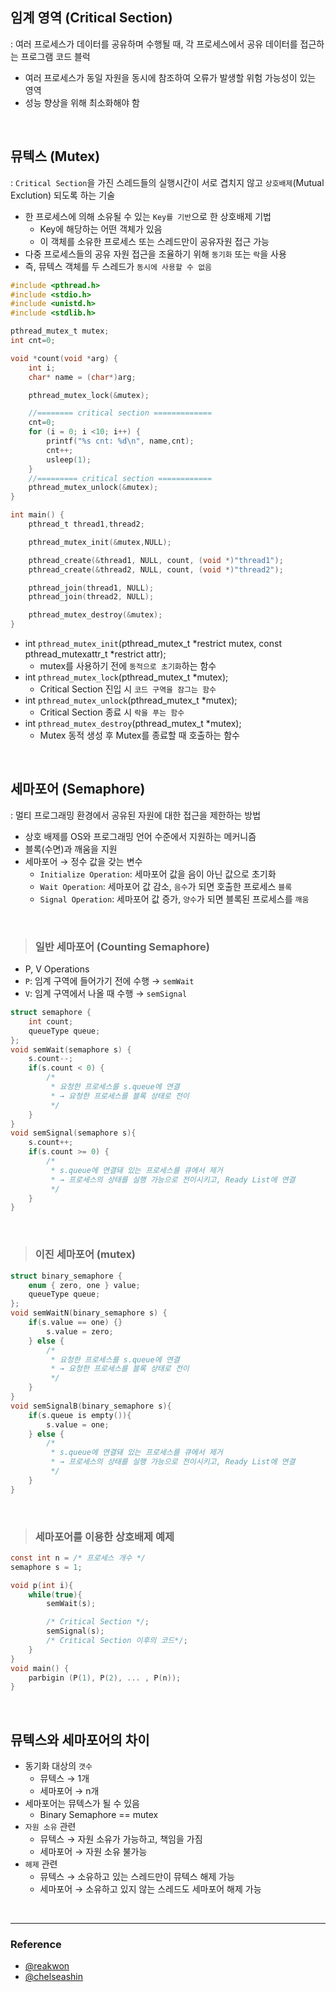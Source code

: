 ## 임계 영역 (Critical Section)

: 여러 프로세스가 데이터를 공유하며 수행될 때, 각 프로세스에서 공유 데이터를 접근하는 프로그램 코드 블럭

- 여러 프로세스가 동일 자원을 동시에 참조하여 오류가 발생할 위험 가능성이 있는 영역
- 성능 향상을 위해 최소화해야 함

<br>

## 뮤텍스 (Mutex)

: `Critical Section`을 가진 스레드들의 실행시간이 서로 겹치지 않고 `상호배제`(Mutual Exclution) 되도록 하는 기술

- 한 프로세스에 의해 소유될 수 있는 `Key를 기반`으로 한 상호배제 기법
  - Key에 해당하는 어떤 객체가 있음
  - 이 객체를 소유한 프로세스 또는 스레드만이 공유자원 접근 가능
- 다중 프로세스들의 공유 자원 접근을 조율하기 위해 `동기화` 또는 `락`을 사용
- 즉, 뮤텍스 객체를 두 스레드가 `동시에 사용할 수 없음`

```c
#include <pthread.h>
#include <stdio.h>
#include <unistd.h>
#include <stdlib.h>

pthread_mutex_t mutex;
int cnt=0;

void *count(void *arg) {
    int i;
    char* name = (char*)arg;

    pthread_mutex_lock(&mutex);

    //======== critical section =============
    cnt=0;
    for (i = 0; i <10; i++) {
        printf("%s cnt: %d\n", name,cnt);
        cnt++;
        usleep(1);
    }
    //========= critical section ============
    pthread_mutex_unlock(&mutex);
}

int main() {
    pthread_t thread1,thread2;

    pthread_mutex_init(&mutex,NULL);

    pthread_create(&thread1, NULL, count, (void *)"thread1");
    pthread_create(&thread2, NULL, count, (void *)"thread2");

    pthread_join(thread1, NULL);
    pthread_join(thread2, NULL);

    pthread_mutex_destroy(&mutex);
}
```

- int `pthread_mutex_init`(pthread_mutex_t *restrict mutex, const pthread_mutexattr_t *restrict attr);
  - mutex를 사용하기 전에 `동적으로 초기화`하는 함수
- int `pthread_mutex_lock`(pthread_mutex_t \*mutex);
  - Critical Section 진입 시 `코드 구역을 잠그는 함수`
- int `pthread_mutex_unlock`(pthread_mutex_t \*mutex);
  - Critical Section 종료 시 `락을 푸는 함수`
- int `pthread_mutex_destroy`(pthread_mutex_t \*mutex);
  - Mutex 동적 생성 후 Mutex를 종료할 때 호출하는 함수

<br>

## 세마포어 (Semaphore)

: 멀티 프로그래밍 환경에서 공유된 자원에 대한 접근을 제한하는 방법

- 상호 배제를 OS와 프로그래밍 언어 수준에서 지원하는 메커니즘
- 블록(수면)과 깨움을 지원
- 세마포어 → 정수 값을 갖는 변수
  - `Initialize Operation`: 세마포어 값을 음이 아닌 값으로 초기화
  - `Wait Operation`: 세마포어 값 감소, `음수`가 되면 호출한 프로세스 `블록`
  - `Signal Operation`: 세마포어 값 증가, `양수`가 되면 블록된 프로세스를 `깨움`

<br>

> ### 일반 세마포어 (Counting Semaphore)

- P, V Operations
- `P`: 임계 구역에 들어가기 전에 수행 → `semWait`
- `V`: 임계 구역에서 나올 때 수행 → `semSignal`

```c
struct semaphore {
    int count;
    queueType queue;
};
void semWait(semaphore s) {
    s.count--;
    if(s.count < 0) {
        /*
         * 요청한 프로세스를 s.queue에 연결
         * → 요청한 프로세스를 블록 상태로 전이
         */
    }
}
void semSignal(semaphore s){
    s.count++;
    if(s.count >= 0) {
        /*
         * s.queue에 연결돼 있는 프로세스를 큐에서 제거
         * → 프로세스의 상태를 실행 가능으로 전이시키고, Ready List에 연결
         */
    }
}
```

<br>

> ### 이진 세마포어 (mutex)

```c
struct binary_semaphore {
    enum { zero, one } value;
    queueType queue;
};
void semWaitN(binary_semaphore s) {
    if(s.value == one) {}
        s.value = zero;
    } else {
        /*
         * 요청한 프로세스를 s.queue에 연결
         * → 요청한 프로세스를 블록 상태로 전이
         */
    }
}
void semSignalB(binary_semaphore s){
    if(s.queue is empty()){
        s.value = one;
    } else {
        /*
         * s.queue에 연결돼 있는 프로세스를 큐에서 제거
         * → 프로세스의 상태를 실행 가능으로 전이시키고, Ready List에 연결
         */
    }
}
```

<br>

> ### 세마포어를 이용한 상호배제 예제

```c
const int n = /* 프로세스 개수 */
semaphore s = 1;

void p(int i){
    while(true){
        semWait(s);

        /* Critical Section */;
        semSignal(s);
        /* Critical Section 이후의 코드*/;
    }
}
void main() {
    parbigin (P(1), P(2), ... , P(n));
}
```

<br>

## 뮤텍스와 세마포어의 차이

- 동기화 대상의 `갯수`
  - 뮤텍스 → 1개
  - 세마포어 → n개
- 세마포어는 뮤텍스가 될 수 있음
  - Binary Semaphore == mutex
- `자원 소유` 관련
  - 뮤텍스 → 자원 소유가 가능하고, 책임을 가짐
  - 세마포어 → 자원 소유 불가능
- `헤제` 관련
  - 뮤텍스 → 소유하고 있는 스레드만이 뮤텍스 해제 가능
  - 세마포어 → 소유하고 있지 않는 스레드도 세마포어 해제 가능

<br>

---

### Reference

- [@reakwon](https://reakwon.tistory.com/98)
- [@chelseashin](https://chelseashin.tistory.com/40)
